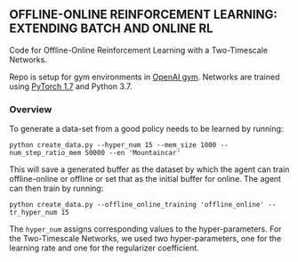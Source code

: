  ## OFFLINE-ONLINE REINFORCEMENT LEARNING: EXTENDING BATCH AND ONLINE RL


Code for Offline-Online Reinforcement Learning with a Two-Timescale Networks. 

Repo is setup for gym environments in [OpenAI gym](https://github.com/openai/gym).
Networks are trained using [PyTorch 1.7](https://github.com/pytorch/pytorch) and Python 3.7. 

### Overview

To generate a data-set from a good policy needs to be learned by running:
```
python create_data.py --hyper_num 15 --mem_size 1000 --num_step_ratio_mem 50000 --en 'Mountaincar'

```
This will save a generated buffer as the dataset by which the agent can train offline-online or offline or set that as the initial buffer for online. The agent can then train by running:
```
python create_data.py --offline_online_training 'offline_online' --tr_hyper_num 15 
```

The ```hyper_num``` assigns corresponding values to the hyper-parameters. For the Two-Timescale Networks, we used
two hyper-parameters, one for the learning rate and one for the regularizer coefficient. 

